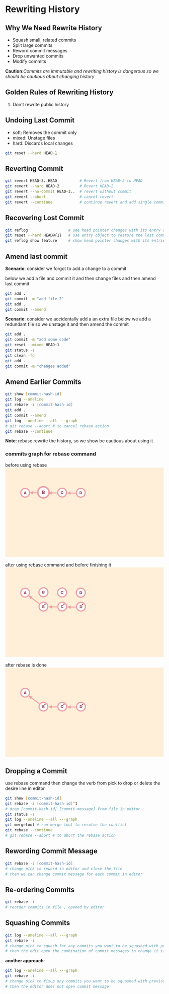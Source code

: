 # Rewriting History

## Why We Need Rewrite History

- Squash small, related commits
- Split large commits
- Reword commit messages
- Drop unwanted commits
- Modify commits

**Caution**:_Commits are immutable and rewriting history is dangerous so we should be cautious about changing history_

## Golden Rules of Rewriting History

1. Don't rewrite public history

## Undoing Last Commit

- soft: Removes the commit only
- mixed: Unstage files
- hard: Discards local changes

```zsh
git reset --hard HEAD~1
```

## Reverting Commit

```zsh
git revert HEAD~3..HEAD          # Revert from HEAD~2 to HEAD
git revert --hard HEAD~2         # Revert HEAD~2
git revert --no-commit HEAD~3..  # revert without commit
git revert --abort               # cancel revert
git revert --continue            # continue revert and add single commit for revert
```

## Recovering Lost Commit

```zsh
git reflog                  # see head pointer changes with its entry objects
git reset --hard HEAD@{1}   # use entry object to restore the lost commits
git reflog show feature     # show head pointer changes with its entries for feature branch
```

## Amend last commit

**Scenario**: consider we forgot to add a change to a commit

below we add a file and commit it and then change files and then amend last commit

```zsh
git add .
git commit -m "add file 2"
git add .
git commit --amend
```

**Scenario**: consider we accidentally add a an extra file
below we add a redundant file so we unstage it and then amend the commit

```zsh
git add .
git commit -m "add some code"
git reset --mixed HEAD~1
git status -s
git clean -fd
git add .
git commit -m "changes added"
```

## Amend Earlier Commits

```zsh
git show [commit-hash-id]
git log --oneline
git rebase -i [commit-hash-id]
git add .
git commit --amend
git log --oneline --all ---graph
# git rebase --abort # to cancel rebase action
git rebase --continue
```

**Note**: rebase rewrite the history, so we show be cautious about using it

### commits graph for rebase command

before using rebase
![initial state - before using rebase](initial-state.jpg)

after using rebase command and before finishing it
![intermediate state - after using rebase command and before finishing](intermmediate-state.jpg)

after rebase is done
![final state - after rebase is done](final-state.jpg)

## Dropping a Commit

use rebase command then change the verb from pick to drop or delete the desire line in editor

```zsh
git show [commit-hash-id]
git rebase -i [commit-hash-id]^1
# drop [commit-hash-id] [commit-message] from file in editor
git status -s
git log --oneline --all ---graph
git mergetool # run merge tool to resolve the conflict
git rebase --continue
# git rebase --abort # to abort the rebase action
```

## Rewording Commit Message

```zsh
git rebase -i [commit-hash-id]
# change pick to reword in editor and close the file
# then we can change commit message for each commit in editor
```

## Re-ordering Commits

```zsh
git rebase -i
# reorder commits in file , opened by editor
```

## Squashing Commits

```zsh
git log --oneline --all ---graph
git rebase -i
# change pick to squash for any commits you want to be squashed with previous commit (the commit above desire commit in opened file is previous commit)
# then the edit open the combination of commit messages to change it if you want
```

**another approach**:

```zsh
git log --oneline --all ---graph
git rebase -i
# change pick to fixup any commits you want to be squashed with previous commit (the commit above desire commit in opened file is previous commit)
# then the editor does not open commit message
```
